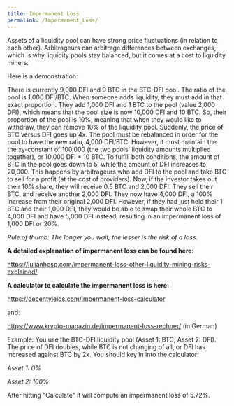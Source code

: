 ```yaml
---
title: Impermanent Loss
permalink: /Impermanent_Loss/
---
```


Assets of a liquidity pool can have strong price fluctuations (in relation to each other). Arbitrageurs can arbitrage differences between exchanges, which is why liquidity pools stay balanced, but it comes at a cost to liquidity miners.

Here is a demonstration:

There is currently 9,000 DFI and 9 BTC in the BTC-DFI pool. The ratio of the pool is 1,000 DFI/BTC. When someone adds liquidity, they must add in that exact proportion. They add 1,000 DFI and 1 BTC to the pool (value 2,000 DFI), which means that the pool size is now 10,000 DFI and 10 BTC. So, their proportion of the pool is 10%, meaning that when they would like to withdraw, they can remove 10% of the liquidity pool. Suddenly, the price of BTC versus DFI goes up 4x. The pool must be rebalanced in order for the pool to have the new ratio, 4,000 DFI/BTC. However, it must maintain the the xy-constant of 100,000 (the two pools' liquidity amounts multiplied together), or 10,000 DFI \* 10 BTC. To fulfill both conditions, the amount of BTC in the pool goes down to 5, while the amount of DFI increases to 20,000. This happens by arbitrageurs who add DFI to the pool and take BTC to sell for a profit (at the cost of providers). Now, if the investor takes out their 10% share, they will receive 0.5 BTC and 2,000 DFI. They sell their BTC, and receive another 2,000 DFI. They now have 4,000 DFI, a 100% increase from their original 2,000 DFI. However, if they had just held their 1 BTC and their 1,000 DFI, they would be able to swap their whole BTC to 4,000 DFI and have 5,000 DFI instead, resulting in an impermanent loss of 1,000 DFI or 20%.

*Rule of thumb: The longer you wait, the lesser is the risk of a loss.*

**A detailed explanation of impermanent loss can be found here:**

<https://julianhosp.com/impermanent-loss-other-liquidity-mining-risks-explained/>

**A calculator to calculate the impermanent loss is here:**

<https://decentyields.com/impermanent-loss-calculator>

and:

<https://www.krypto-magazin.de/impermanent-loss-rechner/> (in German)

Example: You use the BTC-DFI liquidity pool (Asset 1: BTC; Asset 2: DFI). The price of DFI doubles, while BTC is not changing of all, or DFI has increased against BTC by 2x. You should key in into the calculator:

*Asset 1: 0%*

*Asset 2: 100%*

After hitting "Calculate" it will compute an impermanent loss of 5.72%.
